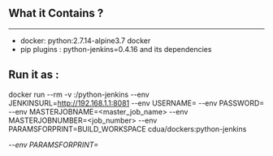 What it Contains ?
----
----
* docker: python:2.7.14-alpine3.7 docker 
* pip plugins : python-jenkins=0.4.16 and its dependencies

Run it as :
---
docker run --rm -v <workspace>:/python-jenkins --env JENKINSURL=<http://192.168.1.1:8081> --env USERNAME=<user> --env PASSWORD=<password> --env MASTERJOBNAME=<master_job_name> --env MASTERJOBNUMBER=<job_number> --env PARAMSFORPRINT=BUILD_WORKSPACE  cdua/dockers:python-jenkins

*--env PARAMSFORPRINT=<comma separated list of varibales to be printed in html file>*

